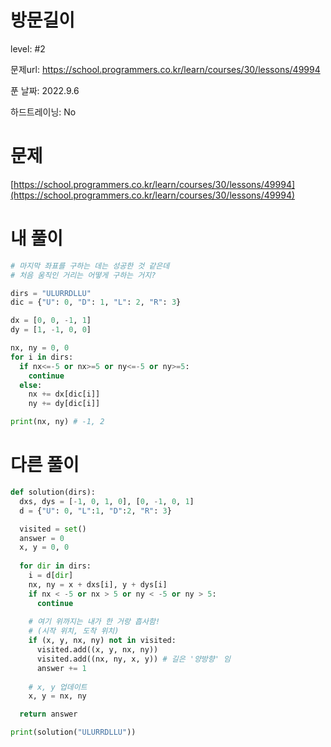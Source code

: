 # 방문길이

level: #2

문제url: https://school.programmers.co.kr/learn/courses/30/lessons/49994

푼 날짜: 2022.9.6

하드트레이닝: No

# 문제

[https://school.programmers.co.kr/learn/courses/30/lessons/49994](https://school.programmers.co.kr/learn/courses/30/lessons/49994)

# 내 풀이

```python
# 마지막 좌표를 구하는 데는 성공한 것 같은데
# 처음 움직인 거리는 어떻게 구하는 거지? 

dirs = "ULURRDLLU"
dic = {"U": 0, "D": 1, "L": 2, "R": 3}

dx = [0, 0, -1, 1]
dy = [1, -1, 0, 0]

nx, ny = 0, 0
for i in dirs:
  if nx<=-5 or nx>=5 or ny<=-5 or ny>=5:
    continue
  else:
    nx += dx[dic[i]]
    ny += dy[dic[i]]

print(nx, ny) # -1, 2
```

# 다른 풀이

```python
def solution(dirs):
  dxs, dys = [-1, 0, 1, 0], [0, -1, 0, 1]
  d = {"U": 0, "L":1, "D":2, "R": 3}

  visited = set()
  answer = 0
  x, y = 0, 0
  
  for dir in dirs:
    i = d[dir]
    nx, ny = x + dxs[i], y + dys[i]
    if nx < -5 or nx > 5 or ny < -5 or ny > 5:
      continue
    
    # 여기 위까지는 내가 한 거랑 흡사함!
    # (시작 위치, 도착 위치)
    if (x, y, nx, ny) not in visited:
      visited.add((x, y, nx, ny))
      visited.add((nx, ny, x, y)) # 길은 '양방향' 임
      answer += 1
      
    # x, y 업데이트
    x, y = nx, ny

  return answer

print(solution("ULURRDLLU"))
```
